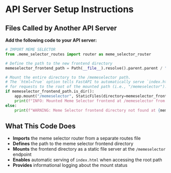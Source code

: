 # API Server Setup Instructions

## Files Called by Another API Server

**Add the following code to your API server:**

```python
# IMPORT MEME SELECTOR
from .meme_selector_routes import router as meme_selector_router

# Define the path to the new frontend directory
memeselector_frontend_path = Path(__file__).resolve().parent.parent / "frontend" / "memeselector"

# Mount the entire directory to the /memeselector path.
# The `html=True` option tells FastAPI to automatically serve `index.html`
# for requests to the root of the mounted path (i.e., "/memeselector").
if memeselector_frontend_path.is_dir():
    app.mount("/memeselector", StaticFiles(directory=memeselector_frontend_path, html=True), name="memeselector-frontend")
    print(f"INFO: Mounted Meme Selector frontend at /memeselector from {memeselector_frontend_path}")
else:
    print(f"WARNING: Meme Selector frontend directory not found at {memeselector_frontend_path}. The /memeselector URL will not work.")
```

## What This Code Does

- **Imports** the meme selector router from a separate routes file
- **Defines** the path to the meme selector frontend directory
- **Mounts** the frontend directory as a static file server at the `/memeselector` endpoint
- **Enables** automatic serving of `index.html` when accessing the root path
- **Provides** informational logging about the mount status
